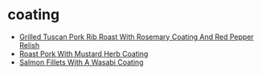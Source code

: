 # coating

 * [Grilled Tuscan Pork Rib Roast With Rosemary Coating And Red Pepper Relish](index/g/grilled-tuscan-pork-rib-roast-with-rosemary-coating-and-red-pepper-relish-105301.json)
 * [Roast Pork With Mustard Herb Coating](index/r/roast-pork-with-mustard-herb-coating-103264.json)
 * [Salmon Fillets With A Wasabi Coating](index/s/salmon-fillets-with-a-wasabi-coating-51137410.json)
